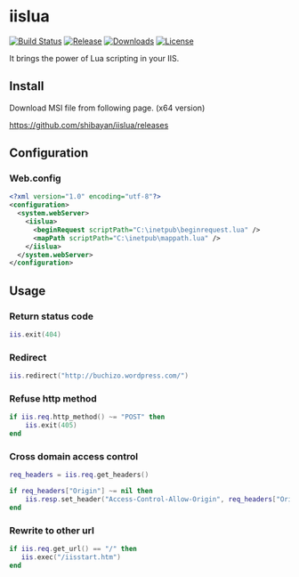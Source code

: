 iislua
================

[![Build Status](https://dev.azure.com/shibayan/iislua/_apis/build/status/Build%20iislua?branchName=master)](https://dev.azure.com/shibayan/iislua/_build/latest?definitionId=31&branchName=master)
[![Release](https://img.shields.io/github/v/release/shibayan/iislua?include_prereleases&sort=semver)](https://github.com/shibayan/iislua/releases/latest)
[![Downloads](https://img.shields.io/github/downloads/shibayan/iislua/total.svg)](https://github.com/shibayan/iislua/releases/latest)
[![License](https://img.shields.io/github/license/shibayan/iislua.svg)](https://github.com/shibayan/iislua/blob/master/LICENSE)

It brings the power of Lua scripting in your IIS.

## Install

Download MSI file from following page. (x64 version)

https://github.com/shibayan/iislua/releases

## Configuration

### Web.config

```xml
<?xml version="1.0" encoding="utf-8"?>
<configuration>
  <system.webServer>
    <iislua>
      <beginRequest scriptPath="C:\inetpub\beginrequest.lua" />
      <mapPath scriptPath="C:\inetpub\mappath.lua" />
    </iislua>
  </system.webServer>
</configuration>
```

## Usage

### Return status code

```lua
iis.exit(404)
```

### Redirect

```lua
iis.redirect("http://buchizo.wordpress.com/")
```

### Refuse http method

```lua
if iis.req.http_method() ~= "POST" then
    iis.exit(405)
end
```

### Cross domain access control

```lua
req_headers = iis.req.get_headers()

if req_headers["Origin"] ~= nil then
    iis.resp.set_header("Access-Control-Allow-Origin", req_headers["Origin"])
end
```

### Rewrite to other url

```lua
if iis.req.get_url() == "/" then
   iis.exec("/iisstart.htm")
end
```
